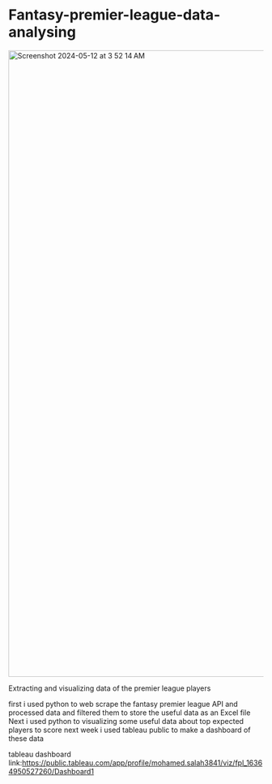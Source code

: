# Fantasy-premier-league-data-analysing

<img width="1235" alt="Screenshot 2024-05-12 at 3 52 14 AM" src="https://github.com/msalaho1/Fantasy-premier-league-data-analysing/assets/80982737/5f9f778b-1538-4819-bb9e-988fc6de7a23">



Extracting and visualizing data of the premier league players

first i used python to web scrape the fantasy premier league API and processed data and filtered them to store the useful data as an Excel file
Next i used python to visualizing some useful data about top expected players to score next week 
i used tableau public to make a dashboard of these data

tableau dashboard link:https://public.tableau.com/app/profile/mohamed.salah3841/viz/fpl_16364950527260/Dashboard1

